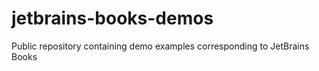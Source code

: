 # jetbrains-books-demos
Public repository containing demo examples corresponding to JetBrains Books
